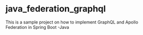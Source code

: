 # java_federation_graphql
This is a sample project on how to implement GraphQL and Apollo Federation in Spring Boot -Java
